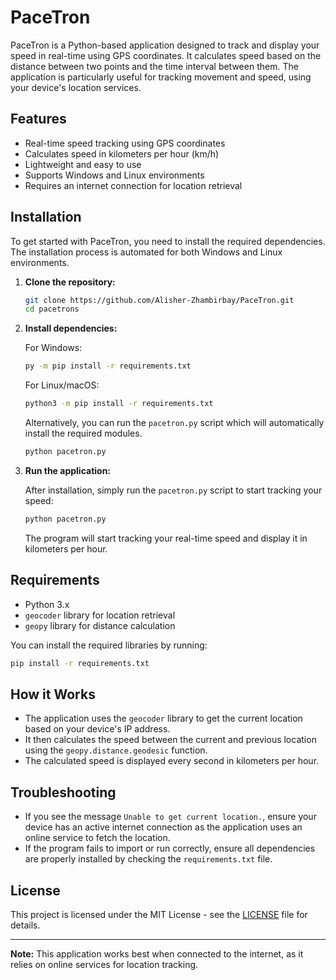 # PaceTron

PaceTron is a Python-based application designed to track and display your speed in real-time using GPS coordinates. It calculates speed based on the distance between two points and the time interval between them. The application is particularly useful for tracking movement and speed, using your device's location services.

## Features

- Real-time speed tracking using GPS coordinates
- Calculates speed in kilometers per hour (km/h)
- Lightweight and easy to use
- Supports Windows and Linux environments
- Requires an internet connection for location retrieval

## Installation

To get started with PaceTron, you need to install the required dependencies. The installation process is automated for both Windows and Linux environments.

1. **Clone the repository:**

   ```bash
   git clone https://github.com/Alisher-Zhambirbay/PaceTron.git
   cd pacetrons
   ```

2. **Install dependencies:**

   For Windows:

   ```bash
   py -m pip install -r requirements.txt
   ```

   For Linux/macOS:

   ```bash
   python3 -m pip install -r requirements.txt
   ```

   Alternatively, you can run the `pacetron.py` script which will automatically install the required modules.

   ```bash
   python pacetron.py
   ```

3. **Run the application:**

   After installation, simply run the `pacetron.py` script to start tracking your speed:

   ```bash
   python pacetron.py
   ```

   The program will start tracking your real-time speed and display it in kilometers per hour.

## Requirements

- Python 3.x
- `geocoder` library for location retrieval
- `geopy` library for distance calculation

You can install the required libraries by running:

```bash
pip install -r requirements.txt
```

## How it Works

- The application uses the `geocoder` library to get the current location based on your device's IP address.
- It then calculates the speed between the current and previous location using the `geopy.distance.geodesic` function.
- The calculated speed is displayed every second in kilometers per hour.

## Troubleshooting

- If you see the message `Unable to get current location.`, ensure your device has an active internet connection as the application uses an online service to fetch the location.
- If the program fails to import or run correctly, ensure all dependencies are properly installed by checking the `requirements.txt` file.

## License

This project is licensed under the MIT License - see the [LICENSE](LICENSE) file for details.

---

**Note:** This application works best when connected to the internet, as it relies on online services for location tracking.